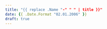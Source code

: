 ```yaml
---
title: "{{ replace .Name "-" " " | title }}"
date: {{ .Date.Format "02.01.2006" }}
draft: true
---
```


